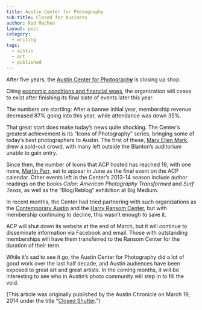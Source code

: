 ```yaml
---
title: Austin Center for Photography
sub-title: Closed for business
author: Rod Machen
layout: post
category:
  - writing
tags:
  - austin
  - art
  - published
---
```



After five years, the <a href="https://www.facebook.com/AustinCenterforPhotography" target="_blank">Austin Center for Photograph<b>y</b></a> is closing up shop.

Citing <a href="http://visitacp.org/what-happened" target="_blank">economic conditions and financial woes</a>, the organization will cease to exist after finishing its final slate of events later this year.

The numbers are startling: After a banner initial year, membership revenue decreased 87% going into this year, while attendance was down 35%.<!--more-->

That great start does make today&#8217;s news quite shocking. The Center&#8217;s greatest achievement is its &#8220;Icons of Photography&#8221; series, bringing some of today&#8217;s best photographers to Austin. The first of these, <a href="http://www.maryellenmark.com/" target="_blank">Mary Ellen Mark</a>, drew a sold-out crowd, with many left outside the Blanton&#8217;s auditorium unable to gain entry.

Since then, the number of Icons that ACP hosted has reached 19, with one more, <a href="http://www.martinparr.com/" target="_blank">Martin Parr</a>, set to appear in June as the final event on the ACP calendar. Other events left in the Center&#8217;s 2013-14 season include author readings on the books *Color: American Photography Transformed* and *Surf Texas*, as well as the &#8220;Blog/Reblog&#8221; exhibition at Big Medium.

In recent months, the Center had tried partnering with such organizations as the <a href="http://www.thecontemporaryaustin.org/" target="_blank">Contemporary Austin</a> and the <a href="http://www.hrc.utexas.edu/" target="_blank">Harry Ransom Center</a>, but with membership continuing to decline, this wasn&#8217;t enough to save it.

ACP will shut down its website at the end of March, but it will continue to disseminate information via Facebook and email. Those with outstanding memberships will have them transferred to the Ransom Center for the duration of their term.

While it&#8217;s sad to see it go, the Austin Center for Photography did a lot of good work over the last half decade, and Austin audiences have been exposed to great art and great artists. In the coming months, it will be interesting to see who in Austin&#8217;s photo community will step in to fill the void.

(This article was originally published by the Austin Chronicle on March 19, 2014 under the title &#8220;<a href="http://www.austinchronicle.com/daily/arts/2014-03-19/closed-shutter/" target="_blank">Closed Shutter</a>.&#8221;)

<!-- <img class="alignright size-full wp-image-490" style="border: 0px;" alt="ACP logo" src="http://words.rodmachen.com/wp-content/uploads/2014/03/ACP-logo.jpg" width="160" height="160" /> -->